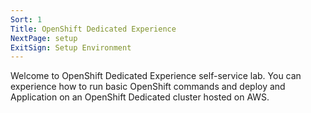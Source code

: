 ```yaml
---
Sort: 1
Title: OpenShift Dedicated Experience
NextPage: setup
ExitSign: Setup Environment
---
```


Welcome to OpenShift Dedicated Experience self-service lab. You can experience how to run basic OpenShift commands and deploy and Application on an OpenShift Dedicated cluster hosted on AWS.
